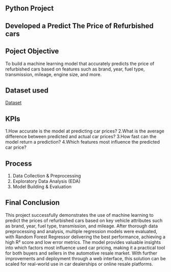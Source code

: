 ## Python Project
## Developed a Predict The Price of Refurbished cars
## Poject Objective
To build a machine learning model that accurately predicts the price of refurbished cars based on features such as brand, year, fuel type, transmission, mileage, engine size, and more.
## Dataset used
<a href="https://github.com/Janastark07/Python-Project/blob/main/Car%20Dataset.csv">Dataset</a>
## KPIs
 1.How accurate is the model at predicting car prices?
 2.What is the average difference between predicted and actual car prices?
 3.How fast can the model return a prediction?
 4.Which features most influence the predicted car price?
 ## Process
 1. Data Collection & Preprocessing
 2. Exploratory Data Analysis (EDA)
 3. Model Building & Evaluation
    
## Final Conclusion
This project successfully demonstrates the use of machine learning to predict the prices of refurbished cars based on key vehicle attributes such as brand, year, fuel type, transmission, and mileage. After thorough data preprocessing and analysis, multiple regression models were evaluated, with Random Forest Regressor delivering the best performance, achieving a high R² score and low error metrics. The model provides valuable insights into which factors most influence used car pricing, making it a practical tool for both buyers and sellers in the automotive resale market. With further improvements and deployment through a web interface, this solution can be scaled for real-world use in car dealerships or online resale platforms.
